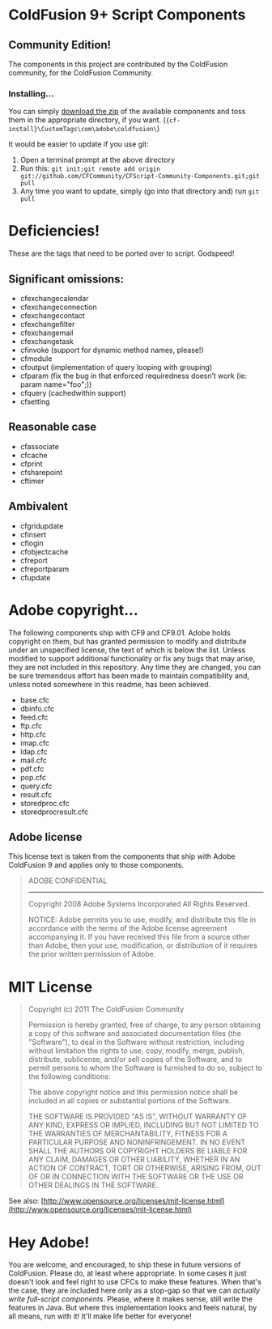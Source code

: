 # ColdFusion 9+ Script Components
## Community Edition!

The components in this project are contributed by the ColdFusion community, for the ColdFusion Community.

### Installing...

You can simply [download the zip](https://github.com/CFCommunity/CFScript-Community-Components/zipball/master) of the available components and toss them in the appropriate directory, if you want. (`{cf-install}\CustomTags\com\adobe\coldfusion\`)

It would be easier to update if you use git:

1. Open a terminal prompt at the above directory
1. Run this: `git init;git remote add origin git://github.com/CFCommunity/CFScript-Community-Components.git;git pull`
1. Any time you want to update, simply (go into that directory and) run `git pull`

# Deficiencies!

These are the tags that need to be ported over to script. Godspeed!

## Significant omissions:

* cfexchangecalendar    
* cfexchangeconnection  
* cfexchangecontact      
* cfexchangefilter      
* cfexchangemail 
* cfexchangetask 
* cfinvoke (support for dynamic method names, please!)
* cfmodule 
* cfoutput (implementation of query looping with grouping)
* cfparam (fix the bug in that enforced requiredness doesn’t work (ie: param name="foo";))
* cfquery (cachedwithin support)
* cfsetting 

## Reasonable case

* cfassociate    
* cfcache        
* cfprint      
* cfsharepoint  
* cftimer

## Ambivalent

* cfgridupdate
* cfinsert
* cflogin 
* cfobjectcache
* cfreport
* cfreportparam
* cfupdate

# Adobe copyright...

The following components ship with CF9 and CF9.01. Adobe holds copyright on them, but has granted permission to modify and distribute under an unspecified license, the text of which is below the list. Unless modified to support additional functionality or fix any bugs that may arise, they are not included in this repository. Any time they are changed, you can be sure tremendous effort has been made to maintain compatibility and, unless noted somewhere in this readme, has been achieved.

* base.cfc
* dbinfo.cfc
* feed.cfc
* ftp.cfc
* http.cfc
* imap.cfc
* ldap.cfc
* mail.cfc
* pdf.cfc
* pop.cfc
* query.cfc
* result.cfc
* storedproc.cfc
* storedprocresult.cfc

## Adobe license

This license text is taken from the components that ship with Adobe ColdFusion 9 and applies only to those components.

>ADOBE CONFIDENTIAL
>___________________
>
>Copyright 2008 Adobe Systems Incorporated
>All Rights Reserved.
>
>NOTICE:  Adobe permits you to use, modify, and distribute this file in accordance with the terms of the Adobe license agreement accompanying it.  If you have received this file from a source other than Adobe, then your use, modification, or distribution of it requires the prior written permission of Adobe.

# MIT License

>Copyright (c) 2011 The ColdFusion Community
>
>Permission is hereby granted, free of charge, to any person obtaining a copy of this software and associated documentation files (the "Software"), to deal in the Software without restriction, including without limitation the rights to use, copy, modify, merge, publish, distribute, sublicense, and/or sell copies of the Software, and to permit persons to whom the Software is furnished to do so, subject to the following conditions:
>
>The above copyright notice and this permission notice shall be included in all copies or substantial portions of the Software.
>
>THE SOFTWARE IS PROVIDED "AS IS", WITHOUT WARRANTY OF ANY KIND, EXPRESS OR IMPLIED, INCLUDING BUT NOT LIMITED TO THE WARRANTIES OF MERCHANTABILITY, FITNESS FOR A PARTICULAR PURPOSE AND NONINFRINGEMENT. IN NO EVENT SHALL THE AUTHORS OR COPYRIGHT HOLDERS BE LIABLE FOR ANY CLAIM, DAMAGES OR OTHER LIABILITY, WHETHER IN AN ACTION OF CONTRACT, TORT OR OTHERWISE, ARISING FROM, OUT OF OR IN CONNECTION WITH THE SOFTWARE OR THE USE OR OTHER DEALINGS IN THE SOFTWARE.

See also: [http://www.opensource.org/licenses/mit-license.html](http://www.opensource.org/licenses/mit-license.html)

# Hey Adobe!

You are welcome, and encouraged, to ship these in future versions of ColdFusion. Please do, at least where appropriate. In some cases it just doesn't look and feel right to use CFCs to make these features. When that's the case, they are included here only as a stop-gap so that we can _actually write full-script components_. Please, where it makes sense, still write the features in Java. But where this implementation looks and feels natural, by all means, run with it! It'll make life better for everyone!